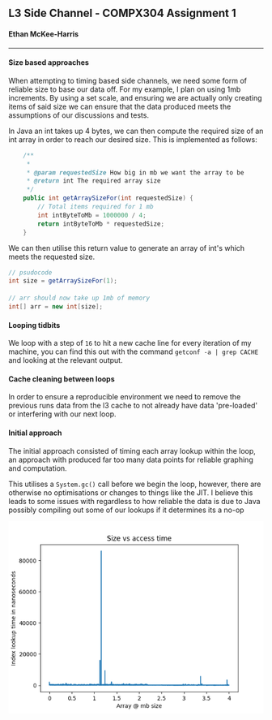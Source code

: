 ## L3 Side Channel - COMPX304 Assignment 1

#### Ethan McKee-Harris

---

#### Size based approaches

When attempting to timing based side channels, we need
some form of reliable size to base our data off. For my
example, I plan on using 1mb increments. By using a set 
scale, and ensuring we are actually only creating items 
of said size we can ensure that the data produced meets
the assumptions of our discussions and tests.

In Java an int takes up 4 bytes, we can then compute
the required size of an int array in order to reach our 
desired size. This is implemented as follows:

```java
    /**
     *
     * @param requestedSize How big in mb we want the array to be
     * @return int The required array size
     */
    public int getArraySizeFor(int requestedSize) {
        // Total items required for 1 mb
        int intByteToMb = 1000000 / 4;
        return intByteToMb * requestedSize;
    }
```

We can then utilise this return value to generate an array
of int's which meets the requested size.

```java
// psudocode
int size = getArraySizeFor(1);

// arr should now take up 1mb of memory
int[] arr = new int[size];
```

#### Looping tidbits

We loop with a step of `16` to hit a new cache line for
every iteration of my machine, you can find this out with
the command `getconf -a | grep CACHE` and looking at the 
relevant output.

#### Cache cleaning between loops

In order to ensure a reproducible environment we need
to remove the previous runs data from the l3 cache 
to not already have data 'pre-loaded' or interfering
with our next loop.


#### Initial approach

The initial approach consisted of timing each array lookup 
within the loop, an approach with produced far too many data
points for reliable graphing and computation.

This utilises a `System.gc()` call before we begin the loop,
however, there are otherwise no optimisations or changes to
things like the JIT. I believe this leads to some issues with
regardless to how reliable the data is due to Java possibly
compiling out some of our lookups if it determines its a no-op

![Initial](plots/initial_laptop_1.png)
